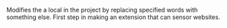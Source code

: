 Modifies the a local in the project by replacing specified words with something else. First step in making an extension that can sensor websites.
